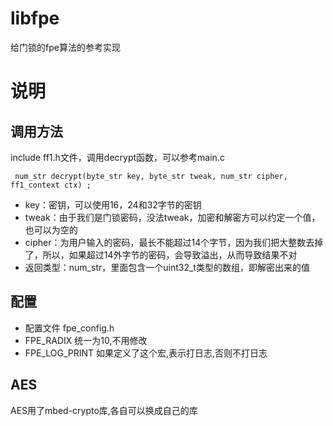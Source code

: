 # libfpe
给门锁的fpe算法的参考实现

# 说明

## 调用方法
include ff1.h文件，调用decrypt函数，可以参考main.c
```
 num_str decrypt(byte_str key, byte_str tweak, num_str cipher, ff1_context ctx) ;
```
* key：密钥，可以使用16，24和32字节的密钥
* tweak：由于我们是门锁密码，没法tweak，加密和解密方可以约定一个值，也可以为空的
* cipher：为用户输入的密码，最长不能超过14个字节，因为我们把大整数去掉了，所以，如果超过14外字节的密码，会导致溢出，从而导致结果不对
* 返回类型：num_str，里面包含一个uint32_t类型的数组，即解密出来的值

## 配置
* 配置文件 fpe_config.h
* FPE_RADIX 统一为10,不用修改
* FPE_LOG_PRINT 如果定义了这个宏,表示打日志,否则不打日志

## AES
  AES用了mbed-crypto库,各自可以换成自己的库
